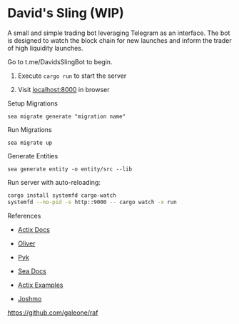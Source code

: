 # David's Sling (WIP)

A small and simple trading bot leveraging Telegram as an interface. The bot is designed to watch the block chain for new launches and inform the trader of high liquidity launches. 

Go to t.me/DavidsSlingBot to begin.

1. Execute `cargo run` to start the server

1. Visit [localhost:8000](http://localhost:8000) in browser

Setup Migrations

```
sea migrate generate "migration name"
```

Run Migrations

```
sea migrate up
```

Generate Entities

```
sea generate entity -o entity/src --lib
```

Run server with auto-reloading:

```bash
cargo install systemfd cargo-watch
systemfd --no-pid -s http::9000 -- cargo watch -x run
```

References

- [Actix Docs]("")
- [Oliver](https://oliverjumpertz.com/blog/how-to-build-a-powerful-graphql-api-with-rust/)
- [Pyk](https://pyk.sh/rust-seaorm-insert-select-update-and-delete-rows-in-postgresql-tables?source=more_series_bottom_blogs)
- [Sea Docs](https://www.sea-ql.org/sea-orm-tutorial/ch01-03-migration-api.html)

- [Actix Examples](https://github.com/actix/examples/blob/master/background-jobs/src/ephemeral_jobs.rs)

- [Joshmo](https://joshmo.hashnode.dev/building-deploying-a-down-detector-telegram-bot-in-rust)

https://github.com/galeone/raf
